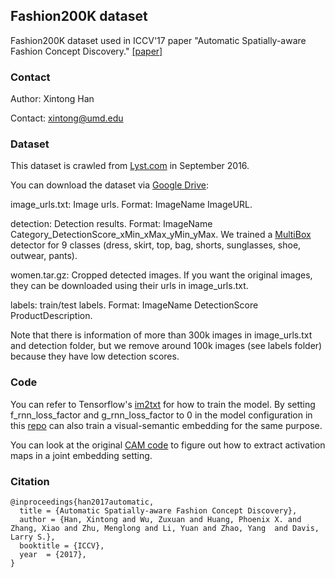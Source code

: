 ## Fashion200K dataset

Fashion200K dataset used in ICCV'17 paper "Automatic Spatially-aware Fashion Concept Discovery." [[paper]](https://arxiv.org/pdf/1708.01311.pdf)

### Contact

Author: Xintong Han

Contact: xintong@umd.edu

### Dataset

This dataset is crawled from [Lyst.com](http://lyst.com) in September 2016. 

You can download the dataset via [Google Drive](https://drive.google.com/open?id=0B4Eo9mft9jwoamlYWFZBSHFzV3c):

image_urls.txt: Image urls. Format: ImageName ImageURL.

detection: Detection results. Format: ImageName Category_DetectionScore_xMin_xMax_yMin_yMax. We trained a [MultiBox](https://arxiv.org/pdf/1412.1441.pdf) detector for 9 classes (dress, skirt, top, bag, shorts, sunglasses, shoe, outwear, pants).

women.tar.gz: Cropped detected images. If you want the original images, they can be downloaded using their urls in image_urls.txt.

labels: train/test labels. Format: ImageName DetectionScore ProductDescription.

Note that there is information of more than 300k images in image_urls.txt and detection folder, but we remove around 100k images (see labels folder) because they have low detection scores.


### Code
You can refer to Tensorflow's [im2txt](https://github.com/tensorflow/models/blob/master/research/im2txt) for how to train the model. By setting f_rnn_loss_factor and g_rnn_loss_factor to 0 in the model configuration in this [repo](https://github.com/xthan/polyvore) can also train a visual-semantic embedding for the same purpose.

You can look at the original [CAM code](https://github.com/metalbubble/CAM/blob/master/pytorch_CAM.py#L41) to figure out how to extract activation maps in a joint embedding setting.

### Citation
    @inproceedings{han2017automatic,
      title = {Automatic Spatially-aware Fashion Concept Discovery},
      author = {Han, Xintong and Wu, Zuxuan and Huang, Phoenix X. and Zhang, Xiao and Zhu, Menglong and Li, Yuan and Zhao, Yang  and Davis, Larry S.},
      booktitle = {ICCV},
      year  = {2017},
    }
